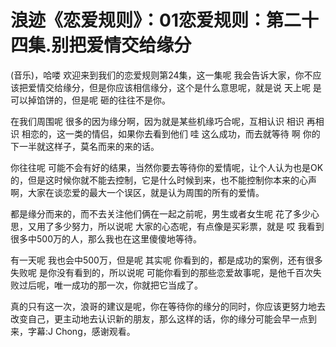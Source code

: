 # 浪迹《恋爱规则》：01恋爱规则：第二十四集.别把爱情交给缘分

(音乐)，哈喽 欢迎来到我们的恋爱规则第24集，这一集呢 我会告诉大家，你不应该把爱情交给缘分，但是你应该相信缘分，这个是什么意思呢，就是说 天上呢 是可以掉馅饼的，但是呢 砸的往往不是你。

在我们周围呢 很多的因为缘分啊，因为就是某些机缘巧合呢，互相认识 相识 再相识 相恋的，这一类的情侣，如果你去看到他们 哇 这么成功，而去就等待 啊 你的下一半就这样子，莫名而来的来的话。

你往往呢 可能不会有好的结果，当然你要去等待你的爱情呢，让个人认为也是OK的，但是这时候你就不能去控制，它是什么时候到来，也不能控制你本来的心声啊，大家在谈恋爱的最大一个误区，就是认为周围的所有的爱情。

都是缘分而来的，而不去关注他们俩在一起之前呢，男生或者女生呢 花了多少心思，又用了多少努力，所以说呢 大家的心态呢，有点像是买彩票，就是 哎 我看到很多中500万的人，那么我也在这里傻傻地等待。

有一天呢 我也会中500万，但是呢 其实呢 你看到的，都是成功的案例，还有很多失败呢 是你没有看到的，所以说呢 可能你看到的那些恋爱故事呢，是他千百次失败过后呢，唯一成功的那一次，你就把它当成了。

真的只有这一次，浪哥的建议是呢，你在等待你的缘分的同时，你应该更努力地去改变自己，更主动地去认识新的朋友，那么这样的话，你的缘分可能会早一点到来，字幕:J Chong，感谢观看。

